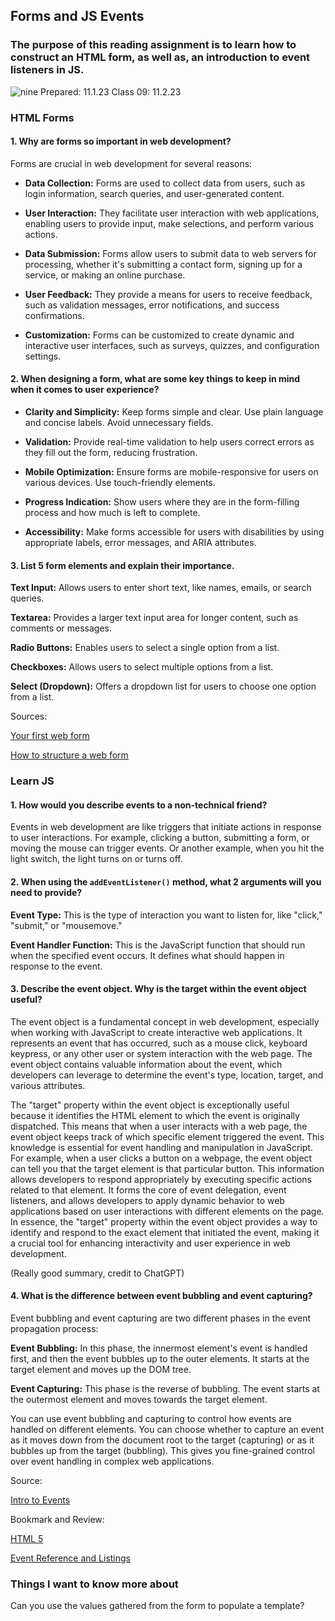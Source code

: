 ## Forms and JS Events

### The purpose of this reading assignment is to learn how to construct an HTML form, as well as, an introduction to event listeners in JS.

![nine](photos/nine.jpg)
Prepared: 11.1.23
Class 09: 11.2.23

### HTML Forms

#### 1. Why are forms so important in web development?

Forms are crucial in web development for several reasons:

* **Data Collection:** Forms are used to collect data from users, such as login information, search queries, and user-generated content.

* **User Interaction:** They facilitate user interaction with web applications, enabling users to provide input, make selections, and perform various actions.

* **Data Submission:** Forms allow users to submit data to web servers for processing, whether it's submitting a contact form, signing up for a service, or making an online purchase.

* **User Feedback:** They provide a means for users to receive feedback, such as validation messages, error notifications, and success confirmations.

* **Customization:** Forms can be customized to create dynamic and interactive user interfaces, such as surveys, quizzes, and configuration settings.

#### 2. When designing a form, what are some key things to keep in mind when it comes to user experience?


* **Clarity and Simplicity:** Keep forms simple and clear. Use plain language and concise labels. Avoid unnecessary fields.

* **Validation:** Provide real-time validation to help users correct errors as they fill out the form, reducing frustration.

* **Mobile Optimization:** Ensure forms are mobile-responsive for users on various devices. Use touch-friendly elements.

* **Progress Indication:** Show users where they are in the form-filling process and how much is left to complete.

* **Accessibility:** Make forms accessible for users with disabilities by using appropriate labels, error messages, and ARIA attributes.

#### 3. List 5 form elements and explain their importance.


**Text Input:** Allows users to enter short text, like names, emails, or search queries.

**Textarea:** Provides a larger text input area for longer content, such as comments or messages.

**Radio Buttons:** Enables users to select a single option from a list.

**Checkboxes:** Allows users to select multiple options from a list.

**Select (Dropdown):** Offers a dropdown list for users to choose one option from a list.


Sources:

[Your first web form](https://developer.mozilla.org/en-US/docs/Learn/Forms/Your_first_form)

[How to structure a web form](https://developer.mozilla.org/en-US/docs/Learn/Forms/How_to_structure_a_web_form)

### Learn JS

#### 1. How would you describe events to a non-technical friend?


Events in web development are like triggers that initiate actions in response to user interactions. For example, clicking a button, submitting a form, or moving the mouse can trigger events. Or another example, when you hit the light switch, the light turns on or turns off. 

#### 2. When using the `addEventListener()` method, what 2 arguments will you need to provide?


**Event Type:** This is the type of interaction you want to listen for, like "click," "submit," or "mousemove."

**Event Handler Function:** This is the JavaScript function that should run when the specified event occurs. It defines what should happen in response to the event.

#### 3. Describe the event object. Why is the target within the event object useful?

The event object is a fundamental concept in web development, especially when working with JavaScript to create interactive web applications. It represents an event that has occurred, such as a mouse click, keyboard keypress, or any other user or system interaction with the web page. The event object contains valuable information about the event, which developers can leverage to determine the event's type, location, target, and various attributes.

The "target" property within the event object is exceptionally useful because it identifies the HTML element to which the event is originally dispatched. This means that when a user interacts with a web page, the event object keeps track of which specific element triggered the event. This knowledge is essential for event handling and manipulation in JavaScript. For example, when a user clicks a button on a webpage, the event object can tell you that the target element is that particular button. This information allows developers to respond appropriately by executing specific actions related to that element. It forms the core of event delegation, event listeners, and allows developers to apply dynamic behavior to web applications based on user interactions with different elements on the page. In essence, the "target" property within the event object provides a way to identify and respond to the exact element that initiated the event, making it a crucial tool for enhancing interactivity and user experience in web development.

(Really good summary, credit to ChatGPT)


#### 4. What is the difference between event bubbling and event capturing?

Event bubbling and event capturing are two different phases in the event propagation process:

**Event Bubbling:** In this phase, the innermost element's event is handled first, and then the event bubbles up to the outer elements. It starts at the target element and moves up the DOM tree.

**Event Capturing:** This phase is the reverse of bubbling. The event starts at the outermost element and moves towards the target element.

You can use event bubbling and capturing to control how events are handled on different elements. You can choose whether to capture an event as it moves down from the document root to the target (capturing) or as it bubbles up from the target (bubbling). This gives you fine-grained control over event handling in complex web applications.


Source:

[Intro to Events](https://developer.mozilla.org/en-US/docs/Learn/JavaScript/Building_blocks/Events)

Bookmark and Review:

[HTML 5](https://developer.mozilla.org/en-US/docs/Learn/Forms/HTML5_input_types)

[Event Reference and Listings](https://developer.mozilla.org/en-US/docs/Web/Events)

### Things I want to know more about

Can you use the values gathered from the form to populate a template?
